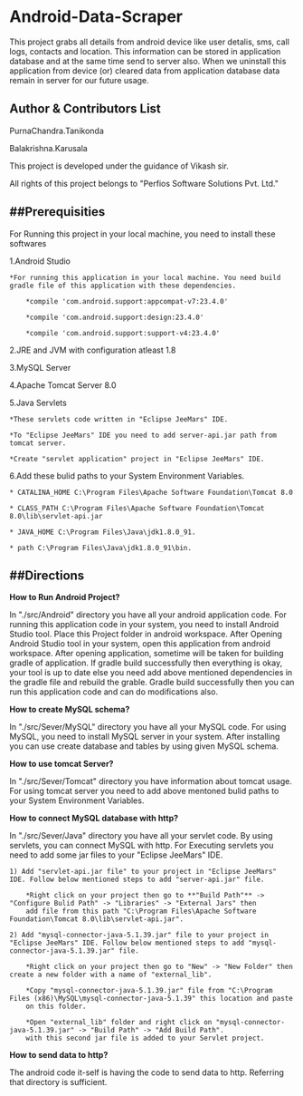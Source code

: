 Android-Data-Scraper
=======================
This project grabs all details from android device like user detalis, sms, call logs, contacts and location. This information can be stored in 
application database and at the same time send to server also. When we uninstall this application from device (or) cleared data from 
application database data remain in server for our future usage.

Author & Contributors List
------------------------------
PurnaChandra.Tanikonda

Balakrishna.Karusala

This project is developed under the guidance of Vikash sir.

All rights of this project belongs to "Perfios Software Solutions Pvt. Ltd." 

##Prerequisities
--------------------------------
For Running this project in your local machine, you need to install these softwares

1.Android Studio

	*For running this application in your local machine. You need build gradle file of this application with these dependencies.
	
		*compile 'com.android.support:appcompat-v7:23.4.0'
		
		*compile 'com.android.support:design:23.4.0'
		
		*compile 'com.android.support:support-v4:23.4.0'

2.JRE and JVM with configuration atleast 1.8

3.MySQL Server

4.Apache Tomcat Server 8.0

5.Java Servlets

	*These servlets code written in "Eclipse JeeMars" IDE.
	
	*To "Eclipse JeeMars" IDE you need to add server-api.jar path from tomcat server.
	
	*Create "servlet application" project in "Eclipse JeeMars" IDE.

6.Add these bulid paths to your System Environment Variables.

    * CATALINA_HOME C:\Program Files\Apache Software Foundation\Tomcat 8.0
    
    * CLASS_PATH C:\Program Files\Apache Software Foundation\Tomcat 8.0\lib\servlet-api.jar
    
    * JAVA_HOME C:\Program Files\Java\jdk1.8.0_91.
    
    * path C:\Program Files\Java\jdk1.8.0_91\bin.
    

##Directions
-----------------------------

**How to Run Android Project?**

In "./src/Android" directory you have all your android application code. For running this application code in your system, 
you need to install Android Studio tool. Place this Project folder in android workspace. After Opening Android Studio tool in your system, 
open this application from android workspace. After opening application, sometime will be taken for building gradle of application.
If gradle build successfully then everything is okay, your tool is up to date else you need add above mentioned dependencies in the gradle file 
and rebuild the grable. Gradle build successfully then you can run this application code and can do modifications also.

**How to create MySQL schema?**

In "./src/Sever/MySQL" directory you have all your MySQL code. For using MySQL, you need to install MySQL server in your system.
After installing you can use create database and tables by using given MySQL schema.

**How to use tomcat Server?**

In "./src/Sever/Tomcat" directory you have information about tomcat usage. For using tomcat server you need to add above mentoned bulid 
paths to your System Environment Variables.

**How to connect MySQL database with http?**

In "./src/Sever/Java" directory you have all your servlet code. By using servlets, you can connect MySQL with http. For Executing servlets you 
need to add some jar files to your "Eclipse JeeMars" IDE.

	1) Add "servlet-api.jar file" to your project in "Eclipse JeeMars" IDE. Follow below mentioned steps to add "server-api.jar" file.
	
		*Right click on your project then go to **"Build Path"** -> "Configure Bulid Path" -> "Libraries" -> "External Jars" then 
		add file from this path "C:\Program Files\Apache Software Foundation\Tomcat 8.0\lib\servlet-api.jar".
		
	2) Add "mysql-connector-java-5.1.39.jar" file to your project in "Eclipse JeeMars" IDE. Follow below mentioned steps to add "mysql-connector-java-5.1.39.jar" file.
	
		*Right click on your project then go to "New" -> "New Folder" then create a new folder with a name of "external_lib".
		
		*Copy "mysql-connector-java-5.1.39.jar" file from "C:\Program Files (x86)\MySQL\mysql-connector-java-5.1.39" this location and paste 
		on this folder.
		
		*Open "external_lib" folder and right click on "mysql-connector-java-5.1.39.jar" -> "Build Path" -> "Add Build Path". 
		with this second jar file is added to your Servlet project.

**How to send data to http?**

The android code it-self is having the code to send data to http. Referring that directory is sufficient.


